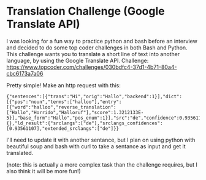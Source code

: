 # Translation Challenge (Google Translate API)

I was looking for a fun way to practice python and bash before an interview and decided to do some top coder challenges in both Bash and Python.  This challenge wants you to translate a short line of text into another language, by using the Google Translate API.  Challenge: https://www.topcoder.com/challenges/030bdfc4-37d1-4b71-80a4-cbc6173a7a06

Pretty simple!  Make an http request with this:

```
{"sentences":[{"trans":"Hi","orig":"Hallo","backend":1}],"dict":[{"pos":"noun","terms":["halloo"],"entry":[{"word":"halloo","reverse_translation":["Hallo","Horrido","Halloruf"],"score":1.3212133E-5}],"base_form":"Hallo","pos_enum":1}],"src":"de","confidence":0.93561107,"spell":{},"ld_result":{"srclangs":["de"],"srclangs_confidences":[0.93561107],"extended_srclangs":["de"]}} 
```

I'll need to update it with another sentance, but I plan on using python with beautiful soup and bash with curl to take a sentance as input and get it translated.

(note: this is actually a more complex task than the challenge requires, but I also think it will be more fun!)
